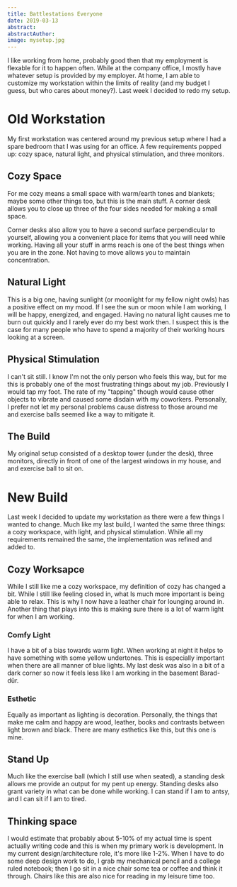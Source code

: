 ```yaml
---
title: Battlestations Everyone
date: 2019-03-13
abstract: 
abstractAuthor: 
image: mysetup.jpg
---
```


I like working from home, probably good then that my employment is flexable for it to happen often. While at the company office, I mostly have whatever setup is provided by my employer. At home, I am able to customize my workstation within the limits of reality (and my budget I guess, but who cares about money?). Last week I decided to redo my setup.

# Old Workstation

My first workstation was centered around my previous setup where I had a spare bedroom that I was using for an office. A few requirements popped up: cozy space, natural light, and physical stimulation, and three monitors.

## Cozy Space

For me cozy means a small space with warm/earth tones and blankets; maybe some other things too, but this is the main stuff. A corner desk allows you to close up three of the four sides needed for making a small space.

Corner desks also allow you to have a second surface perpendicular to yourself, allowing you a convenient place for items that you will need while working. Having all your stuff in arms reach is one of the best things when you are in the zone. Not having to move allows you to maintain concentration.

## Natural Light

This is a big one, having sunlight (or moonlight for my fellow night owls) has a positive effect on my mood. If I see the sun or moon while I am working, I will be happy, energized, and engaged. Having no natural light causes me to burn out quickly and I rarely ever do my best work then. I suspect this is the case for many people who have to spend a majority of their working hours looking at a screen.

## Physical Stimulation

I can't sit still. I know I'm not the only person who feels this way, but for me this is probably one of the most frustrating things about my job. Previously I would tap my foot. The rate of my "tapping" though would cause other objects to vibrate and caused some disdain with my coworkers. Personally, I prefer not let my personal problems cause distress to those around me and exercise balls seemed like a way to mitigate it.

## The Build

My original setup consisted of a desktop tower (under the desk), three monitors, directly in front of one of the largest windows in my house, and and exercise ball to sit on.

# New Build

Last week I decided to update my workstation as there were a few things I wanted to change. Much like my last build, I wanted the same three things: a cozy workspace, with light, and physical stimulation. While all my requirements remained the same, the implementation was refined and added to.

## Cozy Worksapce

While I still like me a cozy workspace, my definition of cozy has changed a bit. While I still like feeling closed in, what Is much more important is being able to relax. This is why I now have a leather chair for lounging around in. Another thing that plays into this is making sure there is a lot of warm light for when I am working. 

### Comfy Light

I have a bit of a bias towards warm light. When working at night it helps to have something with some yellow undertones. This is especially important when there are all manner of blue lights.  My last desk was also in a bit of a dark corner so now it feels less like I am working in the basement Barad-dûr.

### Esthetic

Equally as important as lighting is decoration. Personally, the things that make me calm and happy are wood, leather, books and contrasts between light brown and black. There are many esthetics like this, but this one is mine.

## Stand Up

Much like the exercise ball (which I still use when seated), a standing desk allows me provide an output for my pent up energy. Standing desks also grant variety in what can be done while working. I can stand if I am to antsy, and I can sit if I am to tired.

## Thinking space

I would estimate that probably about 5-10% of my actual time is spent actually writing code and this is when my primary work is development. In my current design/architecture role, it's more like 1-2%. When I have to do some deep design work to do, I grab my mechanical pencil and a college ruled notebook; then I go sit in a nice chair some tea or coffee and think it through. Chairs like this are also nice for reading in my leisure time too.

